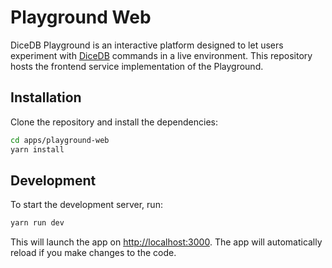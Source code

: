 # Playground Web

DiceDB Playground is an interactive platform designed to let users experiment with [DiceDB](https://github.com/dicedb/dice/) commands in a live environment. This repository hosts the frontend service implementation of the Playground.

## Installation

Clone the repository and install the dependencies:

```bash
cd apps/playground-web
yarn install
```

## Development

To start the development server, run:

```bash
yarn run dev
```

This will launch the app on [http://localhost:3000](http://localhost:3000). The app will automatically reload if you make changes to the code.
